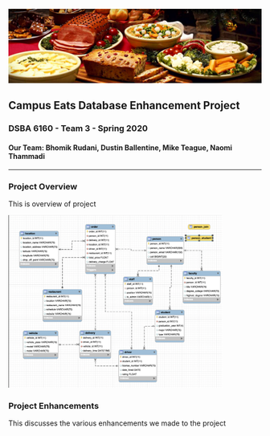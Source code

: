 ![Header](https://github.com/mcteague/campusEatsdb-DSBA6160-Group3/blob/233c357c89bfc80ac0615eaa81404ec0ed8fd701/img/food-dishes-header.jpeg "Header")

<h2>Campus Eats Database Enhancement Project</h2>
<h3>DSBA 6160 - Team 3 - Spring 2020</h3>
<h4>Our Team: Bhomik Rudani, Dustin Ballentine, Mike Teague, Naomi Thammadi</h4>

---

<h3>Project Overview</h3>

This is overview of project

<img src="https://github.com/mcteague/campusEatsdb-DSBA6160-Group3/blob/5402be4dd6f2b5cf01e35c2d80447de2de277786/Database/EERD-Initial.png" width="425px">

<h3>Project Enhancements</h3>

This discusses the various enhancements we made to the project


